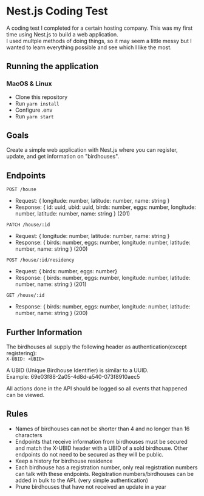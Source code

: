 # Nest.js Coding Test
A coding test I completed for a certain hosting company. This was my first time using Nest.js to build a web application.<br>
I used multple methods of doing things, so it may seem a little messy but I wanted to learn everything possible and see which I like the most.

## Running the application

### MacOS & Linux
- Clone this repository
- Run `yarn install`
- Configure .env
- Run `yarn start`

## Goals
Create a simple web application with Nest.js where you can register, update, and get information on "birdhouses".

## Endpoints
`POST /house`
- Request: { longitude: number, latitude: number, name: string }
- Response: { id: uuid, ubid: uuid, birds: number, eggs: number, longitude: number, latitude: number, name: string } (201)

`PATCH /house/:id`
- Request: { longitude: number, latitude: number, name: string }
- Response: { birds: number, eggs: number, longitude: number, latitude: number, name: string } (200)

`POST /house/:id/residency`
- Request: { birds: number, eggs: number}
- Response: { birds: number, eggs: number, longitude: number, latitude: number, name: string } (201)

`GET /house/:id`
- Response: { birds: number, eggs: number, longitude: number, latitude: number, name: string } (200)

## Further Information
The birdhouses all supply the following header as authentication(except registering):<br>
`X-UBID: <UBID>`

A UBID (Unique Birdhouse Identifier) is similar to a UUID.<br>
Example: 69e03f88-2a05-4d8d-a540-073f8910aec5

All actions done in the API should be logged so all events that happened can be viewed.

## Rules
- Names of birdhouses can not be shorter than 4 and no longer than 16 characters
- Endpoints that receive information from birdhouses must be secured and match the X-UBID header with a UBID of a sold birdhouse. Other endpoints do not need to be secured as they will be public.
- Keep a history for birdhouse residence
- Each birdhouse has a registration number, only real registration numbers can talk with these endpoints. Registration numbers/birdhouses can be added in bulk to the API. (very simple authentication)
- Prune birdhouses that have not received an update in a year
